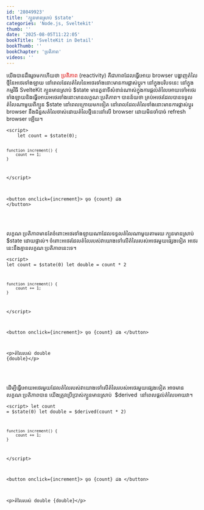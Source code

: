 ```yaml
---
id: '28049923'
title: 'ក្បួន​មាន​ស្រាប់ $state'
categories: 'Node.js, Sveltekit'
thumb: ''
date: '2025-08-05T11:22:05'
bookTitle: 'SvelteKit in Detail'
bookThumb: ''
bookChapter: 'ប្រតិភាព'
videos: ''
---
```

<p>យើង​បាន​ដឹង​រួច​មក​ហើយ​ថា <span style="color:hsl(0,75%,60%);"><strong>ប្រតិភាព</strong></span> (reactivity) គឺ​ជា​ភាព​ដែល​ធ្វើ​អោយ browser បង្ហាញ​តំលៃ​ថ្មី​នៃ​អថេរ​ទាំងឡាយ នៅ​ពេល​ដែល​តំលៃ​នៃ​អថេរ​ទាំងនោះ​​មាន​ការផ្លាស់ប្តូរ​។ នៅ​ក្នុង​បរិបទ​នេះ នៅ​ក្នុង​កម្មវិធី SvelteKit ក្បួន​មាន​ស្រាប់ $state មាន​តួនាទី​សំខាន់​ណាស់​ក្នុង​ការ​ផ្តល់​តំលៃ​អោយ​ទៅ​អថេរ​ទាំងឡាយ​និង​ធ្វើ​អោយ​​​អថេរ​ទាំងនោះ​មាន​លក្ខណៈ​ប្រតិភាព​។ បាន​ន័យ​ថា​ គ្រប់​អថេរ​ដែល​បាន​ទទួល​តំលៃ​ណា​មួយពី​ក្បួន $state​ នៅ​ពេលក្រោយ​មក​ទៀត នៅ​ពេល​ដែល​តំលៃ​ទាំងនោះ​មាន​ការផ្លាស់​ប្តូរ browser នឹងជំនួស​តំលៃ​ចាស់​ដោយ​តំលៃ​ថ្មី​នេះ​នៅ​លើ​ browser ដោយ​មិន​ចាំបាច់ refresh browser ឡើយ​។</p><pre><code class="svelte">&lt;script&gt;
    let count = $state(0);
 
    function increment() {
        count += 1;
    }
&lt;/script&gt;
 
&lt;button onclick={increment}&gt;
    ចុច {count} ដង
&lt;/button&gt;</code></pre><p>&nbsp;</p><p>លក្ខណៈ​ប្រតិភាព​មាន​តែ​ចំពោះ​អថេរ​ទាំងឡាយ​ណា​ដែល​ទទួល​តំលៃ​ណា​មួយ​តាម​រយៈ​ក្បួន​មាន​ស្រាប់ $state ​ដោយ​ផ្ទាល់​។ ចំពោះ​អថេរ​ដែល​តំលៃ​របស់​វា​យោង​ទៅ​លើ​​តំលៃ​របស់​អថេរ​មួយ​ផ្សេង​ទៀត អថេរ​​នេះ​​នឹង​គ្មាន​លក្ខណៈ​ប្រតិភាព​នេះ​ទេ​។</p><pre><code class="svelte">&lt;script&gt;
    let count = $state(0)
    let double = count * 2
 
    function increment() {
        count += 1;
    }
&lt;/script&gt;
 
&lt;button onclick={increment}&gt;
    ចុច {count} ដង
&lt;/button&gt;
 
&lt;p&gt;​​​​​​​​​​តំលៃរបស់ double {double}&lt;/p&gt;</code></pre><p>&nbsp;</p><p>ដើម្បី​ធ្វើ​អោយ​អថេរ​មួយ ​ដែល​តំលៃ​របស់​វា​យោង​ទៅ​លើ​តំលៃ​របស់​អថេរ​មួយ​ផ្សេង​ទៀត អាចមាន​លក្ខណៈ​ប្រតិភាព​បាន យើង​ត្រូវ​ប្រើ​ប្រាស់​ក្បួន​មាន​ស្រាប់ &nbsp;$derived &nbsp;នៅ​ពេល​ផ្តល់​តំលៃ​អោយ​វា​។</p><pre><code class="svelte">&lt;script&gt;
    let count = $state(0)
    let double = $derived(count * 2)
 
    function increment() {
        count += 1;
    }
&lt;/script&gt;
 
&lt;button onclick={increment}&gt;
    ចុច {count} ដង
&lt;/button&gt;
 
&lt;p&gt;​​​​​​​​​​តំលៃរបស់ double {double}&lt;/p&gt;</code></pre>